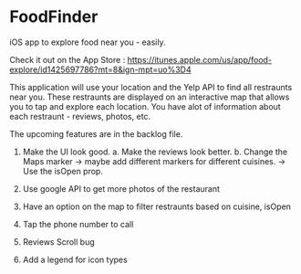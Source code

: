 # FoodFinder
iOS app to explore food near you - easily.

Check it out on the App Store : https://itunes.apple.com/us/app/food-explore/id1425697786?mt=8&ign-mpt=uo%3D4

This application will use your location and the Yelp API to find all restraunts near you.
These restraunts are displayed on an interactive map that allows you to tap and explore each location.
You have alot of information about each restraunt - reviews, photos, etc.

The upcoming features are in the backlog file.
1. Make the UI look good.
	a. Make the reviews look better.
	b. Change the Maps marker 	-> maybe add different markers for different cuisines.
								-> Use the isOpen prop.
	
2. Use google API to get more photos of the restaurant
3. Have an option on the map to filter restraunts based on cuisine, isOpen 
4. Tap the phone number to call
5. Reviews Scroll bug
6. Add a legend for icon types

